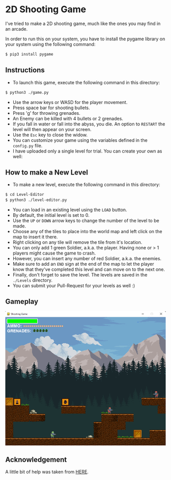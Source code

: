 # 2D Shooting Game

I've tried to make a 2D shooting game, much like the ones you may find in an arcade.

In order to run this on your system, you have to install the pygame library on your system using the following command:

```sh
$ pip3 install pygame
```

## Instructions
- To launch this game, execute the following command in this directory:
```sh
$ python3 ./game.py
```
- Use the arrow keys or WASD for the player movement.
- Press space bar for shooting bullets.
- Press 'g' for throwing grenades.
- An Enemy can be killed with 4 bullets or 2 grenades.
- If you fall in water or fall into the abyss, you die. An option to `RESTART` the level will then appear on your screen.
- Use the `Esc` key to close the widow.
- You can customize your game using the variables defined in the `config.py` file.
- I have uploaded only a single level for trial. You can create your own as well:

## How to make a New Level
- To make a new level, execute the following command in this directory:
```sh
$ cd Level-Editor
$ python3 ./level-editor.py
```
- You can load in an existing level using the `LOAD` button.
- By default, the initial level is set to 0.
- Use the `UP` or `DOWN` arrow keys to change the number of the level to be made.
- Choose any of the tiles to place into the world map and left click on the map to insert it there.
- Right clicking on any tile will remove the tile from it's location.
- You can only add 1 green Soldier, a.k.a. the player. Having none or > 1 players might cause the game to crash.
- However, you can insert any number of red Soldier, a.k.a. the enemies.
- Make sure to add an `END` sign at the end of the map to let the player know that they've completed this level and can move on to the next one.
- Finally, don't forget to save the level. The levels are saved in the `./Levels` directory.
- You can submit your Pull-Request for your levels as well :)

## Gameplay
![Gameplay](./img/demo.png)

## Acknowledgement
A little bit of help was taken from <a target="_blank" href="https://www.youtube.com/channel/UCPrRY0S-VzekrJK7I7F4-Mg">HERE</a>.